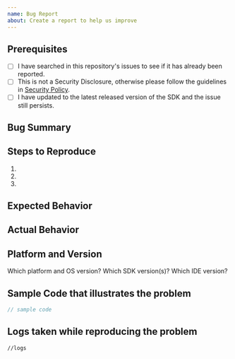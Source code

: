 ```yaml
---
name: Bug Report 
about: Create a report to help us improve
---
```

## Prerequisites
<!--- Go through the items below before logging an issue -->
- [ ] I have searched in this repository's issues to see if it has already been reported.
- [ ] This is not a Security Disclosure, otherwise please follow the guidelines in [Security Policy](https://github.com/adobe/aepsdk-testutils-ios/security/policy).
- [ ] I have updated to the latest released version of the SDK and the issue still persists.

## Bug Summary 

<!---Please provide a summary of the bug you are reporting-->


## Steps to Reproduce

1.
2.
3.

## Expected Behavior

<!---What is the expected behavior?-->

## Actual Behavior

<!---What is the Actual behavior you see?-->

## Platform and Version

Which platform and OS version?
Which SDK version(s)?
Which IDE version?

## Sample Code that illustrates the problem
<!---Please provide sample code below or provide a link with the sample code to help us investigate the bug-->

```swift
// sample code

```
## Logs taken while reproducing the problem
<!---Please provide Trace Console Log below or provide a link with the log to help us look into the issue-->

```
//logs

```
